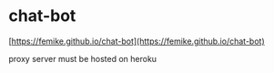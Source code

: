 # chat-bot

[https://femike.github.io/chat-bot](https://femike.github.io/chat-bot)

proxy server must be hosted on heroku

